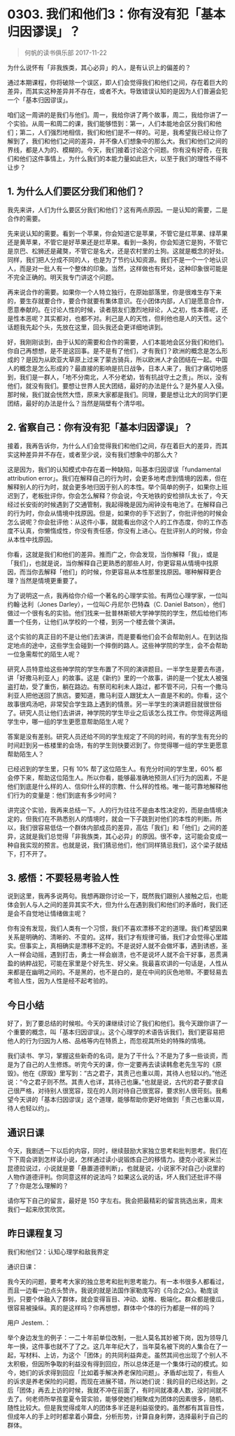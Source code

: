 # 0303. 我们和他们3：你有没有犯「基本归因谬误」？
> 何帆的读书俱乐部
2017-11-22

为什么说怀有「非我族类，其心必异」的人，是有认识上的偏差的？

通过本期课程，你将破除一个误区，即人们会觉得我们和他们之间，存在着巨大的差异，而其实这种差异并不存在，或者不大。导致错误认知的是因为人们普遍会犯一个「基本归因谬误」。

咱们这一周讲的是我们与他们。周一，我给你讲了两个故事，周二，我给你讲了一个实验。从周一和周二的课，我们能够悟到：第一，人们本能地会区分我们和他们；第二，人们强烈地相信，我们和他们是不一样的。可是，我希望我已经让你了解到了，我们和他们之间的差异，并不像人们想象中的那么大。我们和他们之间的界线，都是人为的、模糊的。今天，我们接着讨论这个问题。你有没有好奇，在我们和他们这件事情上，为什么我们的本能力量如此巨大，以至于我们的理性不得不让步？

## 1. 为什么人们要区分我们和他们？
我先来讲，人们为什么要区分我们和他们？这有两点原因。一是认知的需要，二是合作的需要。

先来说认知的需要。看到一个苹果，你会知道它是苹果，不管它是红苹果、绿苹果还是黄苹果，不管它是好苹果还是烂苹果。看到一条狗，你会知道它是狗，不管它是京巴、松狮还是藏獒，不管它是名犬，还是农村里的土狗。这就是概念的好处。同样，我们把人分成不同的人，也是为了节约认知资源。我们不是一个一个地认识人，而是对一批人有一个整体的印象。当然，这样做也有坏处，这种印象很可能是不完全正确的。明天我专门讲这个问题。

再来说合作的需要。如果你一个人特立独行，在原始部落里，你是很难生存下来的，要生存就要合作，要合作就要有集体意识。在小团体内部，人们是愿意合作，愿意奉献的。在讨论人性的时候，读者朋友们激烈地辩论，人之初，性本善呢，还是性本恶呢？其实都对，也都不对。利己是人的天性，但利他也是人的天性。这个话题我先起个头，先放在这里，回头我还会更详细地讲到。

好，我刚刚谈到，由于认知的需要和合作的需要，人们本能地会区分我们和他们。你自己再想想，是不是这回事。是不是有了他们，才有我们？欧洲的概念是怎么形成的？是因为从欧亚大草原上过来了蒙古骑兵，所以欧洲人才会团结在一起。中国人的概念是怎么形成的？最直接的影响是抗日战争，日本人来了，我们才痛切地感到，我们是一群人，「地不分南北，人不分老幼，皆有抗战守土之责」。所以，没有他们，就没有我们。要想让世界人民大团结，最好的办法是什么？是外星人入侵。那时候，我们就会恍然大悟，原来大家都是我们。同理，要是想让北大的同学们更团结，最好的办法是什么？当然是隔壁有个清华啦。

## 2. 省察自己：你有没有犯「基本归因谬误」？
接着，我再告诉你，为什么人们会觉得我们和他们之间，存在着巨大的差异，而其实这种差异并不存在，或者至少说，没有我们想象中的那么大？

这是因为，我们的认知模式中存在着一种缺陷，叫基本归因谬误「fundamental attribution error」。我们在解释自己的行为时，会更多地考虑到情境的因素，但在解释别人的行为时，就会更多地归因于别人的本性。举个简单的例子，如果你上班迟到了，老板批评你，你会怎么解释？你会说，今天地铁的安检排队太长了，今天经过长安街的时候遇到了交通管制，我起得晚是因为闹钟没有电池了。在解释自己的行为时，你会从情境中找原因。但是，如果你的手下迟到了，你批评他的时候会怎么说呢？你会批评他：从这件小事，就能看出你这个人的工作态度，你的工作态度不认真，你懒惰成性，你没有责任感，你没有上进心。在批评别人的时候，你会从本性中找原因。

你看，这就是我们和他们的差异。推而广之，你会发现，当你解释「我」，或是「我们」，也就是说，当你解释自己更熟悉的那些人时，你更容易从情境中找原因，而当你去解释「他们」的时候，你更容易从本性那里找原因。哪种解释更合理？当然是情境更重要了。

为了说明这一点，我再给你介绍一个著名的心理学实验。有两位心理学家，一位叫约翰·达利（Jones Darley），一位叫C·丹尼尔·巴特森（C. Daniel Batson），他们做过一个很有名的实验。他们找来一批普林斯顿大学神学院的学生，然后给他们布置一个任务，让他们从学校的一个楼，到另一个楼去做个演讲。

这个实验的真正目的不是让他们去演讲，而是要看他们会不会帮助别人。在到达指定地点的途中，这些学生会碰到一个摔倒的路人。这些神学院的学生，会不会帮助一位急需帮忙的陌生人呢？

研究人员特意给这些神学院的学生布置了不同的演讲题目。一半学生是要去布道，讲「好撒马利亚人」的故事。这是《新约》里的一个故事，讲的是一个犹太人被强盗打劫，受了重伤，躺在路边。有祭司和利未人路过，都不管不问，只有一个撒马利亚人把他送回了旅店。要知道，撒马利亚人跟犹太人一直是不和的。你看，这个故事很鸡汤吧，非常契合学生路上遇到的情景。另一半学生的演讲题目就很世俗了。研究人员让他们去讲讲，神学院的学生毕业之后该怎么找工作。你觉得这两组学生中，哪一组的学生更愿意帮助陌生人呢？

答案是没有差别。研究人员还给不同的学生规定了不同的时间，有的学生有充分的时间赶到另一栋楼里的会场，有的学生则快要迟到了。你觉得哪一组的学生更愿意帮助陌生人？

已经迟到的学生里，只有 10% 帮了这位陌生人。有充分时间的学生里，60% 都会停下来，帮助这位陌生人。所以你看，能够最准确地预测人们行为的因素，不是他们到底是什么样的人、信仰什么样的宗教、什么样的性格。唯一能可靠地解释他们行为的变量是：他们到底有多少时间？

讲完这个实验，我再来总结一下。人的行为往往不是由本性决定的，而是由情境决定的，但我们在不熟悉别人的情境时，就会一下子跳到对他们的本性的判断。所以，我们很容易低估一个群体内部成员的差异，高估「我们」和「他们」之间的差异，这就是我们总觉得「非我族类，其心必异」的原因。很不幸，这可能会变成一种自我实现的预言。也就是说，我们猜忌他们，他们同样猜忌我们，这个梁子就结下，打不开了。

## 3. 感悟：不要轻易考验人性
说到这里，我再多说两句。我想再跟你讨论一下，既然我们跟别人接触之后，也能体会到人与人之间的差异其实不大，但为什么在遇到我们和他们的矛盾时，我们还是会不自觉地让情绪做主呢？

你有没有发现，我们人类有一个习惯，我们不喜欢漂移不定的道理。我们希望因果关系是明确的、清晰的、不变的。这样，我们才有规律可循，我们才会觉得心里踏实。但事实上，真相确实是漂移不定的。不是说好人就不会做坏事，遇到诱惑，圣人一样会动摇，遇到打击，勇士一样会崩溃，也不是说坏人就不会干好事，恶贯满盈的纳粹战犯，可能在家里是个好先生、好父亲。我最喜欢讲的一句话是，人性从来都是在幽明之间的。不是黑的，也不是白的，是在中间的灰色地带。不要轻易去考验人性，因为人性是经不起考验的。

## 今日小结
好了，到了要总结的时候啦。今天的课继续讨论了我们和他们。我今天跟你讲了一个重要的概念，叫「基本归因谬误」。这个心理学的术语告诉我们，我们更容易把他人的行为归因为人格、品格等内在特质上，而忽视其所处的特殊的情境。

我们读书、学习，掌握这些新奇的名词，是为了干什么？不是为了多一些谈资，而是为了自己的人生修炼。听完今天的课，你一定要再去读读韩愈老先生写的《原毁》。他在《原毁》里写到：“古之君子，其责己也重以周，其待人也轻以约。”他还说：“今之君子则不然。其责人也详，其待己也廉。”也就是说，古代的君子要求自己很严格，对待别人很宽容，现在的人则对待自己很宽容，要求别人很苛刻。我希望今天讲的「基本归因谬误」这个道理，能够帮助你更好地做到「责己也重以周，待人也轻以约」。

## 通识日课
今天，我剧透一下以后的内容，同时，继续鼓励大家独立思考和批判思考。我们在下下周会讲到怎样读小说，怎样通过读小说锻炼自己的移情力。捷克小说家米兰·昆德拉说过，小说就是要「悬置道德判断」，也就是说，小说家不对自己小说里的人物作道德评判。你同意这样的说法吗？如果这么说的话，坏人我们还批评不得了？你是怎么理解的？

请你写下自己的留言，最好是 150 字左右。我会把最精彩的留言挑选出来，周末我们一起来欣赏欣赏。

## 昨日课程复习
我们和他们2：认知心理学和敌我界定

通识日课：

我今天的问题，要考考大家的独立思考和批判思考能力。有一本书很多人都看过，而且一边看一边点头赞许。我说的就是法国作家勒庞写的《乌合之众》。勒庞谈到，只要个体融入了群体，就会变得盲目、冲动、幼稚、极端化。群众都是傻瓜，很容易被操纵。真的是这样吗？你再想想，群体中个体的行为都是一样的吗？

用户 Jestem.：

举个身边发生的例子：一二十年前单位改制，一批人莫名其妙被下岗，因为领导几年一换，这件事也就不了了之。这几年年纪大了，当年莫名被下岗的人集合在了一起，写材料、上访，为这个「团体」的共同利益奔走。虽然其间也出现了个别人不太积极，但因所争取的利益没有得到回应，所以总体还是一个集体行动的模式。如今，她们的诉求得到回应「比如着手解决养老保险问题」。矛盾却出现了，有些人的诉求是养老保险的问题，而现在进展不错，所以她们说：我的目的已经达到，之后「团体」再去上访的时候，我就不冲在前面了，有时间就凑凑人数，没时间就不去了。何老师所举孩童夏令营实验，能够使她们相聚成为团体的因素很多，随机、随性比较大。但是我觉得成年人的团体多半还是利益驱使的。虽然都有其盲目性，但成年人的手上时时都拿着小算盘，分析形势，计算自身利弊，选择最利于自己的群体。



